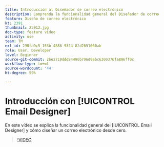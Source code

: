 ```yaml
---
title: Introducción al Diseñador de correo electrónico
description: Comprenda la funcionalidad general del Diseñador de correo electrónico y cómo diseñar un correo electrónico desde cero.
feature: Diseño de correo electrónico
kt: 2391
thumbnail: 25912.jpg
doc-type: feature video
activity: use
team: TM
exl-id: 298fa9c5-153b-4886-9324-82d2651060ab
role: User, Developer
level: Beginner
source-git-commit: 2be2719ddd84490b796d9abc6300376fa896ff0c
workflow-type: tm+mt
source-wordcount: '44'
ht-degree: 59%

---
```


# Introducción con [!UICONTROL Email Designer]

En este vídeo se explica la funcionalidad general del [!UICONTROL Email Designer] y cómo diseñar un correo electrónico desde cero.

>[!VIDEO](https://video.tv.adobe.com/v/25912?quality=12)
